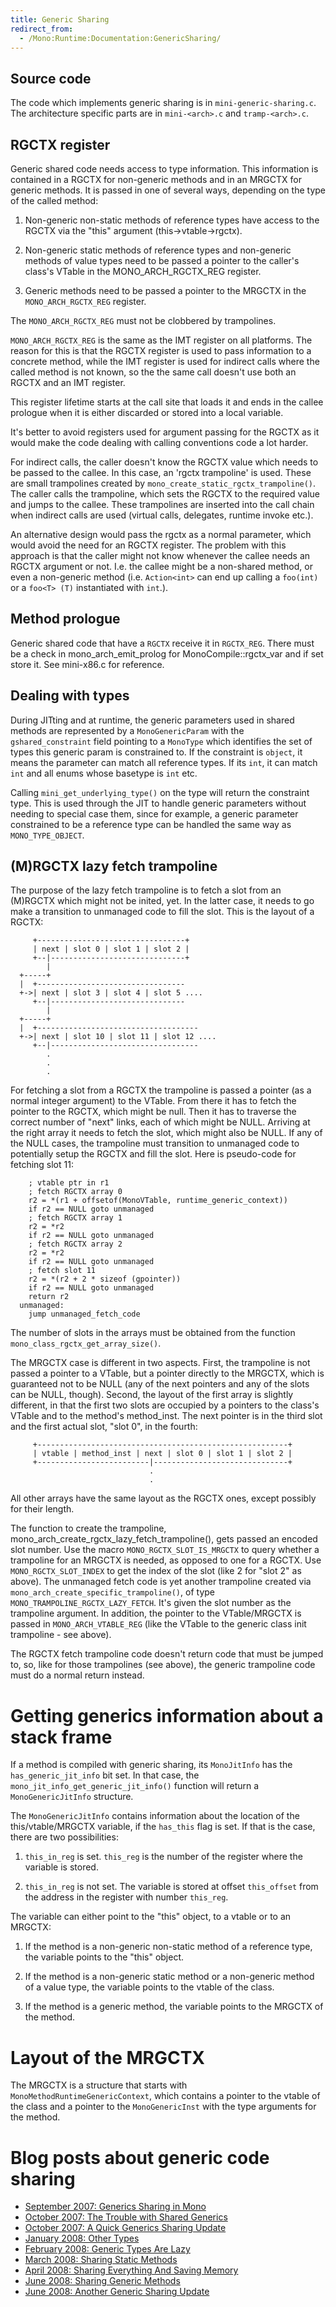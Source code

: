```yaml
---
title: Generic Sharing
redirect_from:
  - /Mono:Runtime:Documentation:GenericSharing/
---
```


Source code
----------

The code which implements generic sharing is in `mini-generic-sharing.c`. The architecture specific parts are in `mini-<arch>.c` and `tramp-<arch>.c`.

RGCTX register
--------------

Generic shared code needs access to type information. This information is contained in a RGCTX for non-generic methods and in an MRGCTX for generic methods. It is passed in one of several ways, depending on the type of the called method:

1.  Non-generic non-static methods of reference types have access to the RGCTX via the "this" argument (this-\>vtable-\>rgctx).

1.  Non-generic static methods of reference types and non-generic methods of value types need to be passed a pointer to the caller's class's VTable in the MONO_ARCH_RGCTX_REG register.

1.  Generic methods need to be passed a pointer to the MRGCTX in the `MONO_ARCH_RGCTX_REG` register.

The `MONO_ARCH_RGCTX_REG` must not be clobbered by trampolines.

`MONO_ARCH_RGCTX_REG` is the same as the IMT register on all platforms. The reason for this is that the RGCTX register is used to pass information to a concrete method, while the IMT register is used for indirect calls where
the called method is not known, so the the same call doesn't use both an RGCTX and an IMT register.

This register lifetime starts at the call site that loads it and ends in the callee prologue when it is either discarded or stored into a local variable.

It's better to avoid registers used for argument passing for the RGCTX as it would make the code dealing with calling conventions code a lot harder.

For indirect calls, the caller doesn't know the RGCTX value which needs to be passed to the callee. In this case, an 'rgctx trampoline' is used. These are small trampolines created by `mono_create_static_rgctx_trampoline()`. The caller calls the trampoline, which sets the RGCTX to the required value and jumps to the callee. These trampolines are inserted into the call chain when indirect calls are used (virtual calls, delegates, runtime invoke etc.).

An alternative design would pass the rgctx as a normal parameter, which would avoid the need for an RGCTX register. The problem with this approach is that the caller might not know whenever the callee needs an RGCTX argument
or not. I.e. the callee might be a non-shared method, or even a non-generic method (i.e. `Action<int>` can end up calling a `foo(int)` or a `foo<T> (T)` instantiated with `int`.).

Method prologue
---------------

Generic shared code that have a `RGCTX` receive it in `RGCTX_REG`. There must be a check in mono_arch_emit_prolog for MonoCompile::rgctx_var and if set store it. See mini-x86.c for reference.

Dealing with types
------------------

During JITting and at runtime, the generic parameters used in shared methods are represented by a `MonoGenericParam` with the `gshared_constraint` field pointing to a `MonoType` which identifies the set of types this
generic param is constrained to. If the constraint is `object`, it means the parameter can match all reference types. If its `int`, it can match `int` and all enums whose basetype is `int` etc.

Calling `mini_get_underlying_type()` on the type will return the constraint type. This is used through the JIT to handle generic parameters without needing to special case them, since for example, a generic parameter constrained to be a reference type can be handled the same way as `MONO_TYPE_OBJECT`.

(M)RGCTX lazy fetch trampoline
------------------------------

The purpose of the lazy fetch trampoline is to fetch a slot from an (M)RGCTX which might not be inited, yet. In the latter case, it needs to go make a transition to unmanaged code to fill the slot. This is the layout of a RGCTX:

         +---------------------------------+
         | next | slot 0 | slot 1 | slot 2 |
         +--|------------------------------+
            |
      +-----+
      |  +---------------------------------
      +->| next | slot 3 | slot 4 | slot 5 ....
         +--|------------------------------
            |
      +-----+
      |  +------------------------------------
      +->| next | slot 10 | slot 11 | slot 12 ....
         +--|---------------------------------
            .
            .
            .

For fetching a slot from a RGCTX the trampoline is passed a pointer (as a normal integer argument) to the VTable. From there it has to fetch the pointer to the RGCTX, which might be null. Then it has to traverse the correct number of "next" links, each of which might be NULL. Arriving at the right array it needs to fetch the slot, which might also be NULL. If any of the NULL cases, the trampoline must transition to unmanaged code to potentially setup the RGCTX and fill the slot. Here is pseudo-code for fetching slot 11:

        ; vtable ptr in r1
        ; fetch RGCTX array 0
        r2 = *(r1 + offsetof(MonoVTable, runtime_generic_context))
        if r2 == NULL goto unmanaged
        ; fetch RGCTX array 1
        r2 = *r2
        if r2 == NULL goto unmanaged
        ; fetch RGCTX array 2
        r2 = *r2
        if r2 == NULL goto unmanaged
        ; fetch slot 11
        r2 = *(r2 + 2 * sizeof (gpointer))
        if r2 == NULL goto unmanaged
        return r2
      unmanaged:
        jump unmanaged_fetch_code

The number of slots in the arrays must be obtained from the function `mono_class_rgctx_get_array_size()`.

The MRGCTX case is different in two aspects. First, the trampoline is not passed a pointer to a VTable, but a pointer directly to the MRGCTX, which is guaranteed not to be NULL (any of the next pointers and any of the slots can be NULL, though). Second, the layout of the first array is slightly different, in that the first two slots are occupied by a pointers to the class's VTable and to the method's method_inst. The next pointer is in the third slot and the first actual slot, "slot 0", in the fourth:

         +--------------------------------------------------------+
         | vtable | method_inst | next | slot 0 | slot 1 | slot 2 |
         +-------------------------|------------------------------+
                                   .
                                   .

All other arrays have the same layout as the RGCTX ones, except possibly for their length.

The function to create the trampoline, mono_arch_create_rgctx_lazy_fetch_trampoline(), gets passed an encoded slot number. Use the macro `MONO_RGCTX_SLOT_IS_MRGCTX` to query whether a trampoline for an MRGCTX is needed, as opposed to one for a RGCTX. Use `MONO_RGCTX_SLOT_INDEX` to get the index of the slot (like 2 for "slot 2" as above). The unmanaged fetch code is yet another trampoline created via `mono_arch_create_specific_trampoline()`, of type `MONO_TRAMPOLINE_RGCTX_LAZY_FETCH`. It's given the slot number as the trampoline argument. In addition, the pointer to the VTable/MRGCTX is passed in `MONO_ARCH_VTABLE_REG` (like the VTable to the generic class init trampoline - see above).

The RGCTX fetch trampoline code doesn't return code that must be jumped to, so, like for those trampolines (see above), the generic trampoline code must do a normal return instead.

Getting generics information about a stack frame
================================================

If a method is compiled with generic sharing, its `MonoJitInfo` has the `has_generic_jit_info` bit set. In that case, the `mono_jit_info_get_generic_jit_info()` function will return
a `MonoGenericJitInfo` structure.

The `MonoGenericJitInfo` contains information about the location of the this/vtable/MRGCTX variable, if the `has_this` flag is set. If that is the case, there are two possibilities:

1.  `this_in_reg` is set. `this_reg` is the number of the register where the variable is stored.

1.  `this_in_reg` is not set. The variable is stored at offset `this_offset` from the address in the register with number `this_reg`.

The variable can either point to the "this" object, to a vtable or to an MRGCTX:

1.  If the method is a non-generic non-static method of a reference type, the variable points to the "this" object.

1.  If the method is a non-generic static method or a non-generic method of a value type, the variable points to the vtable of the class.

1.  If the method is a generic method, the variable points to the MRGCTX of the method.

Layout of the MRGCTX
====================

The MRGCTX is a structure that starts with `MonoMethodRuntimeGenericContext`, which contains a pointer to the vtable of the class and a pointer to the `MonoGenericInst` with the type arguments for the method.

Blog posts about generic code sharing
=====================================

-   [September 2007: Generics Sharing in Mono](http://schani.wordpress.com/2007/09/22/generics-sharing-in-mono/)
-   [October 2007: The Trouble with Shared Generics](http://schani.wordpress.com/2007/10/12/the-trouble-with-shared-generics/)
-   [October 2007: A Quick Generics Sharing Update](http://schani.wordpress.com/2007/10/15/a-quick-generics-sharing-update/)
-   [January 2008: Other Types](http://schani.wordpress.com/2008/01/29/other-types/)
-   [February 2008: Generic Types Are Lazy](http://schani.wordpress.com/2008/02/25/generic-types-are-lazy/)
-   [March 2008: Sharing Static Methods](http://schani.wordpress.com/2008/03/10/sharing-static-methods/)
-   [April 2008: Sharing Everything And Saving Memory](http://schani.wordpress.com/2008/04/22/sharing-everything-and-saving-memory/)
-   [June 2008: Sharing Generic Methods](http://schani.wordpress.com/2008/06/02/sharing-generic-methods/)
-   [June 2008: Another Generic Sharing Update](http://schani.wordpress.com/2008/06/27/another-generic-sharing-update/)


